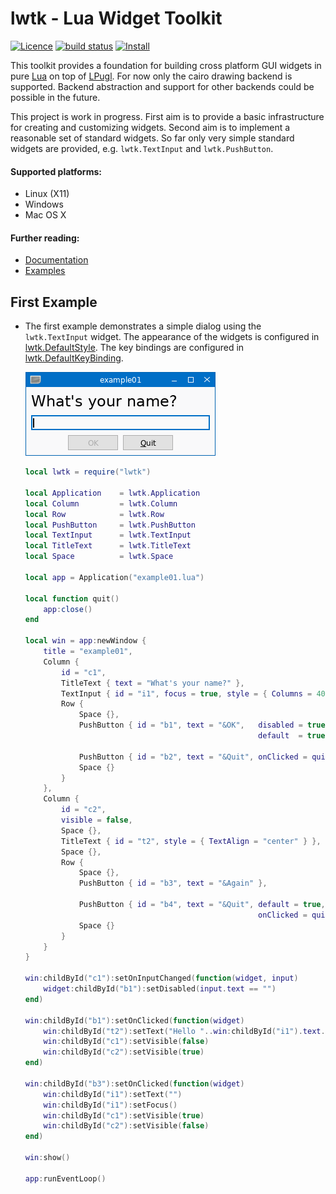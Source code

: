 # lwtk - Lua Widget Toolkit
[![Licence](http://img.shields.io/badge/Licence-MIT-brightgreen.svg)](LICENSE)
[![build status](https://github.com/osch/lua-lwtk/workflows/test/badge.svg)](https://github.com/osch/lua-lwtk/actions/workflows/test.yml)
[![Install](https://img.shields.io/badge/Install-LuaRocks-brightgreen.svg)](https://luarocks.org/modules/osch/lwtk)

This toolkit provides a foundation for building cross platform GUI widgets in
pure [Lua] on top of [LPugl]. For now only the cairo drawing backend is supported. 
Backend abstraction and support for other backends could be possible in the
future.

This project is work in progress. First aim is to provide a basic infrastructure
for creating and customizing widgets. Second aim is to implement a reasonable set 
of standard widgets. So far only very simple standard widgets are provided, e.g. 
`lwtk.TextInput` and `lwtk.PushButton`.

<!-- ---------------------------------------------------------------------------------------- -->

#### Supported platforms: 
   * Linux (X11)
   * Windows
   * Mac OS X 


<!-- ---------------------------------------------------------------------------------------- -->

#### Further reading:
   * [Documentation](doc/README.md)
   * [Examples](./example/README.md#lwtk-examples)

<!-- ---------------------------------------------------------------------------------------- -->

## First Example

* The first example demonstrates a simple dialog using the `lwtk.TextInput` widget.
  The appearance of the widgets is configured in [lwtk.DefaultStyle](src/lwtk/DefaultStyle.lua).
  The key bindings are configured in [lwtk.DefaultKeyBinding](src/lwtk/DefaultKeyBinding.lua).

     ![Screenshot example01](./example/screenshot01.png)

    ```lua
    local lwtk = require("lwtk")
    
    local Application    = lwtk.Application
    local Column         = lwtk.Column
    local Row            = lwtk.Row
    local PushButton     = lwtk.PushButton
    local TextInput      = lwtk.TextInput
    local TitleText      = lwtk.TitleText
    local Space          = lwtk.Space
    
    local app = Application("example01.lua")
    
    local function quit()
        app:close()
    end
    
    local win = app:newWindow {
        title = "example01",
        Column {
            id = "c1",
            TitleText { text = "What's your name?" },
            TextInput { id = "i1", focus = true, style = { Columns = 40 } },
            Row {
                Space {},
                PushButton { id = "b1", text = "&OK",   disabled = true, 
                                                        default  = true },
    
                PushButton { id = "b2", text = "&Quit", onClicked = quit },
                Space {}
            }
        },
        Column {
            id = "c2",
            visible = false,
            Space {},
            TitleText { id = "t2", style = { TextAlign = "center" } },
            Space {},
            Row {
                Space {},
                PushButton { id = "b3", text = "&Again" },
    
                PushButton { id = "b4", text = "&Quit", default = true,
                                                        onClicked = quit },
                Space {}
            }
        }
    }
    
    win:childById("c1"):setOnInputChanged(function(widget, input)
        widget:childById("b1"):setDisabled(input.text == "")
    end)
    
    win:childById("b1"):setOnClicked(function(widget)
        win:childById("t2"):setText("Hello "..win:childById("i1").text.."!") 
        win:childById("c1"):setVisible(false)
        win:childById("c2"):setVisible(true)
    end)
    
    win:childById("b3"):setOnClicked(function(widget)
        win:childById("i1"):setText("")
        win:childById("i1"):setFocus()
        win:childById("c1"):setVisible(true)
        win:childById("c2"):setVisible(false)
    end)
    
    win:show()
    
    app:runEventLoop()
    ```

<!-- ---------------------------------------------------------------------------------------- -->

[lua]:                      https://www.lua.org/
[lpugl]:                    https://github.com/osch/lua-lpugl#lpugl

<!-- ---------------------------------------------------------------------------------------- -->
